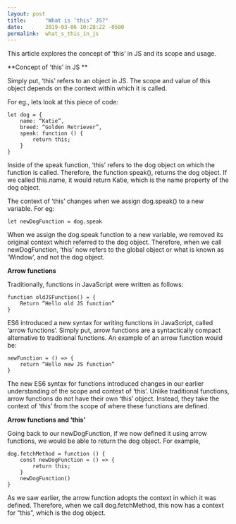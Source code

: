```yaml
---
layout: post
title:      "What is ‘this’ JS?"
date:       2019-03-06 10:28:22 -0500
permalink:  what_s_this_in_js
---
```




This article explores the concept of ‘this’ in JS and its scope and usage. 


**Concept of 'this' in JS **

Simply put, ‘this’ refers to an object in JS. The scope and value of this object depends on the context within which it is called. 

For eg., lets look at this piece of code:

```
let dog = {
	name: “Katie”,
	breed: “Golden Retriever”,
	speak: function () {
		return this;
	}
}
```
 
Inside of the speak function, ‘this’ refers to the dog object on which the function is called. Therefore, the function speak(), returns the dog object. If we called this.name, it would return Katie, which is the name property of the dog object.  

The context of ‘this’ changes when we assign dog.speak() to a new variable. For eg:

```
let newDogFunction = dog.speak
```

When we assign the dog.speak function to a new variable, we removed its original context which referred to the dog object. Therefore, when we call newDogFunction, ‘this’ now refers to the global object or what is known as ‘Window’, and not the dog object. 

**Arrow functions**

Traditionally, functions in JavaScript were written as follows:

```
function oldJSFunction() = {
	Return “Hello old JS function”
}
```

ES6 introduced a new syntax for writing functions in JavaScript, called ‘arrow functions’. Simply put, arrow functions are a syntactically compact alternative to traditional functions. An example of an arrow function would be:

```
newFunction = () => {
	return “Hello new JS function”
}
```

The new ES6 syntax for functions introduced changes in our earlier understanding of the scope and context of ‘this’. Unlike traditional functions, arrow functions do not have their own ‘this’ object. Instead, they take the context of ‘this’ from the scope of where these functions are defined.

**Arrow functions and ‘this’**

Going back to our newDogFunction, if we now defined it using arrow functions, we would be able to return the dog object. For example,

```
dog.fetchMethod = function () {
	const newDogFunction = () => {
		return this;
	}
	newDogFunction()
}
```

As we saw earlier, the arrow function adopts the context in which it was defined. Therefore, when we call dog.fetchMethod, this now has a context for “this”, which is the dog object.





